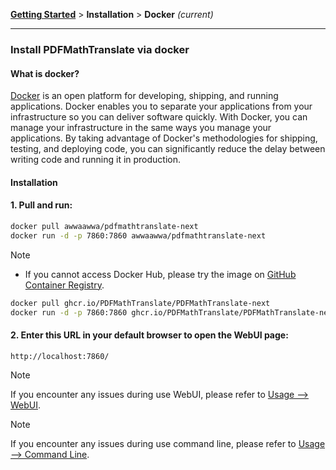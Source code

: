 <!-- CHUNK ID: chunk_F3B96F2D  CHUNK TYPE: paragraph START_LINE:1 -->
[**Getting Started**](./getting-started.md) > **Installation** > **Docker** _(current)_

<!-- CHUNK ID: h_rule_bbc9b2d8  CHUNK TYPE: h_rule START_LINE:3 -->
---

<!-- CHUNK ID: chunk_3EBE8361  CHUNK TYPE: header START_LINE:5 -->
### Install PDFMathTranslate via docker

<!-- CHUNK ID: chunk_760A6888  CHUNK TYPE: header START_LINE:7 -->
#### What is docker?

<!-- CHUNK ID: chunk_41775DAE  CHUNK TYPE: paragraph START_LINE:9 -->
[Docker](https://docs.docker.com/get-started/docker-overview/) is an open platform for developing, shipping, and running applications. Docker enables you to separate your applications from your infrastructure so you can deliver software quickly. With Docker, you can manage your infrastructure in the same ways you manage your applications. By taking advantage of Docker's methodologies for shipping, testing, and deploying code, you can significantly reduce the delay between writing code and running it in production.

<!-- CHUNK ID: chunk_6EBC627B  CHUNK TYPE: header START_LINE:11 -->
#### Installation

<!-- CHUNK ID: chunk_BA8550C2  CHUNK TYPE: paragraph START_LINE:13 -->
<h4>1. Pull and run:</h4>

<!-- CHUNK ID: chunk_D49885F5  CHUNK TYPE: code_block START_LINE:15 -->
```bash
docker pull awwaawwa/pdfmathtranslate-next
docker run -d -p 7860:7860 awwaawwa/pdfmathtranslate-next
```

<!-- CHUNK ID: chunk_B1F3E7B5  CHUNK TYPE: blockquote START_LINE:20 -->
> [!NOTE]
> 
> - If you cannot access Docker Hub, please try the image on [GitHub Container Registry](https://github.com/PDFMathTranslate/PDFMathTranslate-next/pkgs/container/pdfmathtranslate).
> 
> ```bash
> docker pull ghcr.io/PDFMathTranslate/PDFMathTranslate-next
> docker run -d -p 7860:7860 ghcr.io/PDFMathTranslate/PDFMathTranslate-next
> ```

<!-- CHUNK ID: chunk_0222B95B  CHUNK TYPE: paragraph START_LINE:29 -->
<h4>2. Enter this URL in your default browser to open the WebUI page:</h4>

<!-- CHUNK ID: chunk_29F610F5  CHUNK TYPE: code_block START_LINE:31 -->
```
http://localhost:7860/
```

<!-- CHUNK ID: chunk_B5C49A1E  CHUNK TYPE: blockquote START_LINE:35 -->
> [!NOTE]
> If you encounter any issues during use WebUI, please refer to [Usage --> WebUI](./USAGE_webui.md).

> [!NOTE]
> If you encounter any issues during use command line, please refer to [Usage --> Command Line](./USAGE_commandline.md).
<!-- CHUNK ID: chunk_0B40829E  CHUNK TYPE: html_comment START_LINE:40 -->
<!-- 
#### For docker deployment on cloud service:

<div>
<a href="https://www.heroku.com/deploy?template=https://github.com/PDFMathTranslate/PDFMathTranslate-next">
  <img src="https://www.herokucdn.com/deploy/button.svg" alt="Deploy" height="26"></a>
<a href="https://render.com/deploy">
  <img src="https://render.com/images/deploy-to-render-button.svg" alt="Deploy to Koyeb" height="26"></a>
<a href="https://zeabur.com/templates/5FQIGX?referralCode=reycn">
  <img src="https://zeabur.com/button.svg" alt="Deploy on Zeabur" height="26"></a>
<a href="https://app.koyeb.com/deploy?type=git&builder=buildpack&repository=github.com/PDFMathTranslate/PDFMathTranslate-next&branch=main&name=pdf-math-translate">
  <img src="https://www.koyeb.com/static/images/deploy/button.svg" alt="Deploy to Koyeb" height="26"></a>
</div>

-->